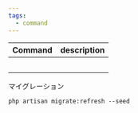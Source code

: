```yaml
---
tags:
  - command
---
```


|Command      |description    |
|:--     |:--   |
| | |
| | |
| | |
| | |
| | |

マイグレーション

`php artisan migrate:refresh --seed`

